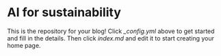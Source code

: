 # AI for sustainability

This is the repository for your blog! Click *_config.yml* above to get started and fill in the details. Then click *index.md* and edit it to start creating your home page.
